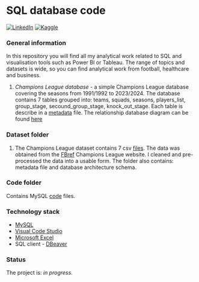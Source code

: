 # SQL database code
[![LinkedIn](https://img.shields.io/badge/linkedin-%230077B5.svg?style=for-the-badge&logo=linkedin&logoColor=white)](www.linkedin.com/in/michał-sikora)
[![Kaggle](https://img.shields.io/badge/Kaggle-035a7d?style=for-the-badge&logo=kaggle&logoColor=white)](https://www.kaggle.com/datasets/michals22/champions-league-seasons-19911992-20232024#)

### General information
In this repository you will find all my analytical work related to SQL and visualisation tools such as Power BI or Tableau. The range of topics and datasets is wide, so you can find analytical work from football, healthcare and business. 

1) *Champions League database* - a simple Champions League database covering the seasons from 1991/1992 to 2023/2024. The database contains 7 tables grouped into: teams, squads, seasons, players_list, group_stage, secound_group_stage, knock_out_stage.
Each table is describe in a [metadata](https://github.com/MSI17819/SQL_projects/blob/main/Dataset/Champions%20League/champions_league_metadata.pdf) file. The relationship database diagram can be found [here](https://github.com/MSI17819/SQL_projects/blob/main/Dataset/Champions%20League/champions_league_database_diagram.png)

### Dataset folder
1) The Champions League dataset contains 7 csv [files](https://github.com/MSI17819/SQL_projects/tree/main/Dataset/Champions%20League). The data was obtained from the [FBref](https://fbref.com/en/comps/8/history/Champions-League-Seasons) Champions League website. I cleaned and pre-processed the data into a usable form. The folder also contains: metadata file and database architecture schema.

### Code folder
Contains MySQL [code](https://github.com/MSI17819/SQL_projects/blob/main/Code/Champions%20League/top_30_player_with_most_minute_played_in_all_CL_competition.sql) files.

### Technology stack
- [MySQL](https://www.mysql.com/)
- [Visual Code Studio](https://code.visualstudio.com/)
- [Microsoft Excel](https://www.microsoft.com/pl-pl/microsoft-365/excel)
-  SQL client - [DBeaver](https://dbeaver.io/)

### Status
The project is: _in progress_.

